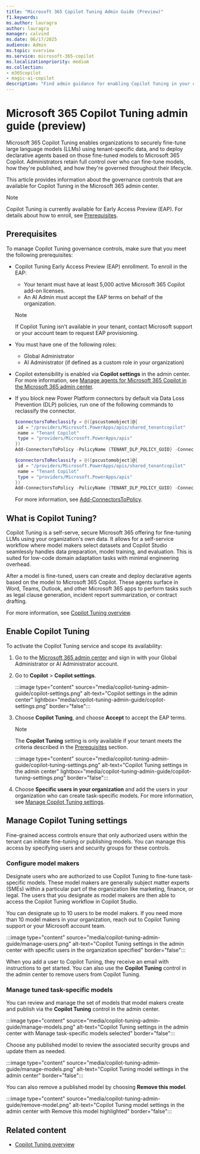 ```yaml
---
title: "Microsoft 365 Copilot Tuning Admin Guide (Preview)"
f1.keywords:
ms.author: lauragra
author: lauragra
manager: calvind
ms.date: 06/17/2025
audience: Admin
ms.topic: overview
ms.service: microsoft-365-copilot
ms.localizationpriority: medium
ms.collection: 
- m365copilot
- magic-ai-copilot
description: "Find admin guidance for enabling Copilot Tuning in your organization."
---
```


# Microsoft 365 Copilot Tuning admin guide (preview)

Microsoft 365 Copilot Tuning enables organizations to securely fine-tune large language models (LLMs) using tenant-specific data, and to deploy declarative agents based on those fine-tuned models to Microsoft 365 Copilot. Administrators retain full control over who can fine-tune models, how they're published, and how they're governed throughout their lifecycle.

This article provides information about the governance controls that are available for Copilot Tuning in the Microsoft 365 admin center.

> [!NOTE]
> Copilot Tuning is currently available for Early Access Preview (EAP). For details about how to enroll, see [Prerequisites](#prerequisites).

## Prerequisites

To manage Copilot Tuning governance controls, make sure that you meet the following prerequisites:

- Copilot Tuning Early Access Preview (EAP) enrollment. To enroll in the EAP:
    - Your tenant must have at least 5,000 active Microsoft 365 Copilot add-on licenses.
    - An AI Admin must accept the EAP terms on behalf of the organization.
    > [!NOTE]
    > If Copilot Tuning isn't available in your tenant, contact Microsoft support or your account team to request EAP provisioning.
- You must have one of the following roles:
    - Global Administrator
    - AI Administrator (if defined as a custom role in your organization)
- Copilot extensibility is enabled via **Copilot settings** in the admin center. For more information, see [Manage agents for Microsoft 365 Copilot in the Microsoft 365 admin center](/microsoft-365/admin/manage/manage-copilot-agents-integrated-apps#enable-or-disable-copilot-extensibility).
- If you block new Power Platform connectors by default via Data Loss Prevention (DLP) policies, run one of the following commands to reclassify the connector.

    ```powershell
    $connectorsToReclassify = @([pscustomobject]@{ 
     id = "/providers/Microsoft.PowerApps/apis/shared_tenantcopilot" 
     name = "Tenant Copilot" 
     type = "providers/Microsoft.PowerApps/apis" 
    }) 
    Add-ConnectorsToPolicy -PolicyName {TENANT_DLP_POLICY_GUID} -Connectors $connectorsToReclassify -Classification {'Confidential'}
    ```

    ```powershell
    $connectorsToReclassify = @([pscustomobject]@{ 
     id = "/providers/Microsoft.PowerApps/apis/shared_tenantcopilot" 
     name = "Tenant Copilot" 
     type = "providers/Microsoft.PowerApps/apis" 
    }) 
    Add-ConnectorsToPolicy -PolicyName {TENANT_DLP_POLICY_GUID} -Connectors $connectorsToReclassify -Classification {'General'} 
    ```

    For more information, see [Add-ConnectorsToPolicy](/powershell/module/microsoft.powerapps.administration.powershell/add-connectorstopolicy?view=pa-ps-latest).


## What is Copilot Tuning?

Copilot Tuning is a self-serve, secure Microsoft 365 offering for fine-tuning LLMs using your organization's own data. It allows for a self-service workflow where model makers select datasets and Copilot Studio seamlessly handles data preparation, model training, and evaluation. This is suited for low-code domain adaptation tasks with minimal engineering overhead. 

After a model is fine-tuned, users can create and deploy declarative agents based on the model to Microsoft 365 Copilot. These agents surface in Word, Teams, Outlook, and other Microsoft 365 apps to perform tasks such as legal clause generation, incident report summarization, or contract drafting.

For more information, see [Copilot Tuning overview](copilot-tuning-overview.md).

## Enable Copilot Tuning

To activate the Copilot Tuning service and scope its availability:

1. Go to the [Microsoft 365 admin center](https://admin.microsoft.com) and sign in with your Global Administrator or AI Administrator account.
2. Go to **Copilot** > **Copilot settings**. 

    :::image type="content" source="media/copilot-tuning-admin-guide/copilot-settings.png" alt-text="Copilot settings in the admin center" lightbox="media/copilot-tuning-admin-guide/copilot-settings.png" border="false":::

3. Choose **Copilot Tuning**, and choose **Accept** to accept the EAP terms.
    
    > [!NOTE]
    > The **Copilot Tuning** setting is only available if your tenant meets the criteria described in the [Prerequisites](#prerequisites) section.

    :::image type="content" source="media/copilot-tuning-admin-guide/copilot-tuning-settings.png" alt-text="Copilot Tuning settings in the admin center" lightbox="media/copilot-tuning-admin-guide/copilot-tuning-settings.png" border="false":::

4. Choose **Specific users in your organization** and add the users in your organization who can create task-specific models. For more information, see [Manage Copilot Tuning settings](#manage-copilot-tuning-settings).

## Manage Copilot Tuning settings

Fine-grained access controls ensure that only authorized users within the tenant can initiate fine-tuning or publishing models. You can manage this access by specifying users and security groups for these controls.

### Configure model makers

Designate users who are authorized to use Copilot Tuning to fine-tune task-specific models. These model makers are generally subject matter experts (SMEs) within a particular part of the organization like marketing, finance, or legal. The users that you designate as model makers are then able to access the Copilot Tuning workflow in Copilot Studio.

You can designate up to 10 users to be model makers. If you need more than 10 model makers in your organization, reach out to Copilot Tuning support or your Microsoft account team.

:::image type="content" source="media/copilot-tuning-admin-guide/manage-users.png" alt-text="Copilot Tuning settings in the admin center with specific users in the organization specified" border="false":::

When you add a user to Copilot Tuning, they receive an email with instructions to get started. You can also use the **Copilot Tuning** control in the admin center to remove users from Copilot Tuning.

### Manage tuned task-specific models

You can review and manage the set of models that model makers create and publish via the **Copilot Tuning** control in the admin center.

:::image type="content" source="media/copilot-tuning-admin-guide/manage-models.png" alt-text="Copilot Tuning settings in the admin center with Manage task-specific models selected" border="false":::

Choose any published model to review the associated security groups and update them as needed.

:::image type="content" source="media/copilot-tuning-admin-guide/manage-models.png" alt-text="Copilot Tuning model settings in the admin center" border="false":::

You can also remove a published model by choosing **Remove this model**.

:::image type="content" source="media/copilot-tuning-admin-guide/remove-model.png" alt-text="Copilot Tuning model settings in the admin center with Remove this model highlighted" border="false":::

## Related content

- [Copilot Tuning overview](copilot-tuning-overview.md)
